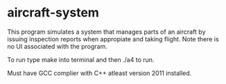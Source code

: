 # aircraft-system

This program simulates a system that manages parts of an aircraft by issuing inspection reports when appropiate and taking flight. Note there is no UI associated with the program. 

To run type make into terminal and then ./a4 to run.

Must have GCC complier with C++ atleast version 2011 installed.
